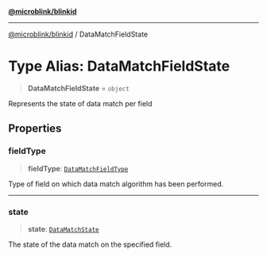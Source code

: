 [**@microblink/blinkid**](../README.md)

***

[@microblink/blinkid](../README.md) / DataMatchFieldState

# Type Alias: DataMatchFieldState

> **DataMatchFieldState** = `object`

Represents the state of data match per field

## Properties

### fieldType

> **fieldType**: [`DataMatchFieldType`](DataMatchFieldType.md)

Type of field on which data match algorithm has been performed.

***

### state

> **state**: [`DataMatchState`](DataMatchState.md)

The state of the data match on the specified field.
